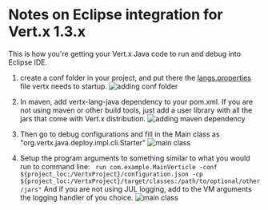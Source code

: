 Notes on Eclipse integration for Vert.x 1.3.x
==============

This is how you're getting your Vert.x Java code to run and debug into Eclipse IDE.

1. create a conf folder in your project, and put there the [langs.properties](https://raw.github.com/vert-x/vert.x/v1.3.1.final/src/dist/conf/langs.properties) file vertx needs to startup. 
![adding conf folder](https://raw.github.com/sscarduzio/eclipse-vert.x/master/pics/conf_langs.properties.png)

2. In maven, add vertx-lang-java dependency to your pom.xml. If you are not using maven or other build tools, just add a user library with all the jars that come with Vert.x distribution.
![adding maven dependency](https://raw.github.com/sscarduzio/eclipse-vert.x/master/pics/mavenDep.png)

3. Then go to debug configurations and fill in the Main class as "org.vertx.java.deploy.impl.cli.Starter"
 ![main class](https://raw.github.com/sscarduzio/eclipse-vert.x/master/pics/MainClass.png)

4. Setup the program arguments to something similar to what you would run to command line:
``` run com.example.MainVerticle -conf ${project_loc:/VertxProject}/configuration.json -cp ${project_loc:/VertxProject}/target/classes:/path/to/optional/other/jars"``` 
And if you are not using JUL logging, add to the VM arguments the logging handler of you choice.
 ![main class](https://raw.github.com/sscarduzio/eclipse-vert.x/master/pics/Arguments.png)
